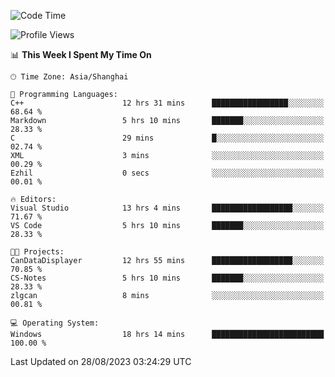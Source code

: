 <!--START_SECTION:waka-->
![Code Time](http://img.shields.io/badge/Code%20Time-1%2C196%20hrs%2018%20mins-blue)

![Profile Views](http://img.shields.io/badge/Profile%20Views-1-blue)

📊 **This Week I Spent My Time On** 

```text
🕑︎ Time Zone: Asia/Shanghai

💬 Programming Languages: 
C++                      12 hrs 31 mins      █████████████████░░░░░░░░   68.64 % 
Markdown                 5 hrs 10 mins       ███████░░░░░░░░░░░░░░░░░░   28.33 % 
C                        29 mins             █░░░░░░░░░░░░░░░░░░░░░░░░   02.74 % 
XML                      3 mins              ░░░░░░░░░░░░░░░░░░░░░░░░░   00.29 % 
Ezhil                    0 secs              ░░░░░░░░░░░░░░░░░░░░░░░░░   00.01 % 

🔥 Editors: 
Visual Studio            13 hrs 4 mins       ██████████████████░░░░░░░   71.67 % 
VS Code                  5 hrs 10 mins       ███████░░░░░░░░░░░░░░░░░░   28.33 % 

🐱‍💻 Projects: 
CanDataDisplayer         12 hrs 55 mins      ██████████████████░░░░░░░   70.85 % 
CS-Notes                 5 hrs 10 mins       ███████░░░░░░░░░░░░░░░░░░   28.33 % 
zlgcan                   8 mins              ░░░░░░░░░░░░░░░░░░░░░░░░░   00.81 % 

💻 Operating System: 
Windows                  18 hrs 14 mins      █████████████████████████   100.00 % 
```


 Last Updated on 28/08/2023 03:24:29 UTC
<!--END_SECTION:waka-->